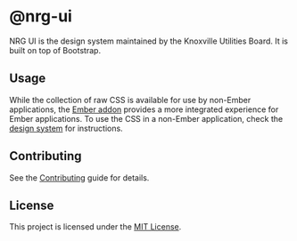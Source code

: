 # @nrg-ui

NRG UI is the design system maintained by the Knoxville Utilities Board. It is built on top of Bootstrap.

## Usage

While the collection of raw CSS is available for use by non-Ember applications, the [Ember addon](./packages/ember/) provides a more integrated experience for Ember applications. To use the CSS in a non-Ember application, check the [design system](./packages/design-system/) for instructions.

## Contributing

See the [Contributing](CONTRIBUTING.md) guide for details.

## License

This project is licensed under the [MIT License](LICENSE.md).
